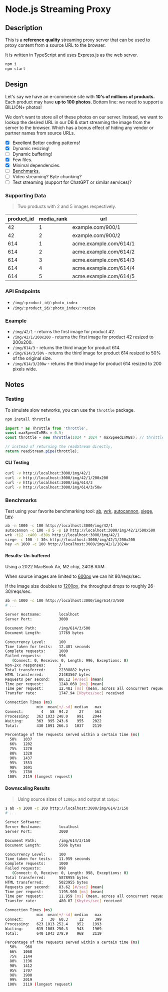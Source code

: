# Node.js Streaming Proxy

## Description

This is a **reference quality** streaming proxy server that can be used to proxy content from a source URL to the browser.

It is written in TypeScript and uses Express.js as the web server.

```sh
npm i
npm start
```

## Design

Let's say we have an e-commerce site with **10's of millions of products.** Each product may have **up to 100 photos.** Bottom line: we need to support a BILLION+ photos!

We don't want to store all of these photos on our server. Instead, we want to lookup the desired URL in our DB & start streaming the image from the server to the browser. Which has a bonus effect of hiding any vendor or partner names from source URLs.

- [x] ~~Excellent~~ Better coding patterns!
- [x] Dynamic resizing!
- [ ] Dynamic buffering!
- [x] Few files.
- [x] Minimal dependencies.
- [ ] [Benchmarks.](#benchmarks)
- [ ] Video streaming? Byte chunking?
- [ ] Text streaming (support for ChatGPT or similar services)?

### Supporting Data

> Two products with 2 and 5 images respectively.

| product_id | media_rank | url |
|------------|------------|-----|
| 42        | 1  | example.com/900/1 |
| 42        | 2  | example.com/900/2 |
| 614       | 1  | acme.example.com/614/1 |
| 614       | 2  | acme.example.com/614/2 |
| 614       | 3  | acme.example.com/614/3 |
| 614       | 4  | acme.example.com/614/4 |
| 614       | 5  | acme.example.com/614/5 |

### API Endpoints

- `/img/:product_id/:photo_index`
- `/img/:product_id/:photo_index/:resize`

### Example

- `/img/42/1` - returns the first image for product 42.
- `/img/42/1/200x200` - returns the first image for product 42 resized to 200x200.
- `/img/614/3` - returns the third image for product 614.
- `/img/614/3/50%` - returns the third image for product 614 resized to 50% of the original size.
- `/img/614/3/200w` - returns the third image for product 614 resized to 200 pixels wide.

## Notes

### Testing

To simulate slow networks, you can use the `throttle` package.

```sh
npm install throttle
```

```ts
import * as Throttle from 'throttle';
const maxSpeedInMBs = 0.5;
const throttle = new Throttle(1024 * 1024 * maxSpeedInMBs); // throttle to 0.5MB/sec

// instead of returning the readStream directly,
return readStream.pipe(throttle);
```

#### CLI Testing

```sh
curl -v http://localhost:3000/img/42/1
curl -v http://localhost:3000/img/42/1/200x200
curl -v http://localhost:3000/img/614/3
curl -v http://localhost:3000/img/614/3/50w
```

### Benchmarks

Test using your favorite benchmarking tool: [ab](https://httpd.apache.org/docs/2.4/programs/ab.html), [wrk](https://github.com/wg/wrk), [autocannon](https://github.com/mcollina/autocannon), [siege](https://www.joedog.org/siege-home/), [hey](https://github.com/rakyll/hey).

```sh
ab -n 1000 -c 100 http://localhost:3000/img/42/1
autocannon -c 100 -d 5 -p 10 http://localhost:3000/img/42/1/500x500
wrk -t12 -c400 -d30s http://localhost:3000/img/42/1
siege -c 100 -t 30s http://localhost:3000/img/42/1/200x200
hey -n 1000 -c 100 http://localhost:3000/img/42/1/1024w
```

#### Results: Un-buffered

Using a 2022 MacBook Air, M2 chip, 24GB RAM.

When source images are limited to [600px](https://picsum.photos/600) we can hit 80/reqs/sec.

If the image size doubles to [1200px](https://picsum.photos/1200), the throughput drops to roughly 26-30/reqs/sec.

```sh
ab -n 1000 -c 100 http://localhost:3000/img/614/3/500
# ...

Server Hostname:        localhost
Server Port:            3000

Document Path:          /img/614/3/500
Document Length:        17769 bytes

Concurrency Level:      100
Time taken for tests:   12.481 seconds
Complete requests:      1000
Failed requests:        996
   (Connect: 0, Receive: 0, Length: 996, Exceptions: 0)
Non-2xx responses:      3
Total transferred:      22338882 bytes
HTML transferred:       21483567 bytes
Requests per second:    80.12 [#/sec] (mean)
Time per request:       1248.060 [ms] (mean)
Time per request:       12.481 [ms] (mean, across all concurrent requests)
Transfer rate:          1747.94 [Kbytes/sec] received

Connection Times (ms)
              min  mean[+/-sd] median   max
Connect:        4   58  94.2     27     563
Processing:   363 1033 248.0    991    2044
Waiting:      363  995 243.6    955    2022
Total:        430 1091 266.3   1037    2119

Percentage of the requests served within a certain time (ms)
  50%   1037
  66%   1202
  75%   1270
  80%   1320
  90%   1437
  95%   1553
  98%   1691
  99%   1780
 100%   2119 (longest request)
 ```

#### Downscaling Results

> Using source sizes of `1200px` and output at `150px`:

```bash
❯ ab -n 1000 -c 100 http://localhost:3000/img/614/3/150
# ...

Server Software:        
Server Hostname:        localhost
Server Port:            3000

Document Path:          /img/614/3/150
Document Length:        5506 bytes

Concurrency Level:      100
Time taken for tests:   11.959 seconds
Complete requests:      1000
Failed requests:        998
   (Connect: 0, Receive: 0, Length: 998, Exceptions: 0)
Total transferred:      5878955 bytes
HTML transferred:       5023955 bytes
Requests per second:    83.62 [#/sec] (mean)
Time per request:       1195.900 [ms] (mean)
Time per request:       11.959 [ms] (mean, across all concurrent requests)
Transfer rate:          480.07 [Kbytes/sec] received

Connection Times (ms)
              min  mean[+/-sd] median   max
Connect:        3   30  60.3     12     399
Processing:   623 1013 252.4    952    1993
Waiting:      615 1003 250.3    943    1969
Total:        640 1043 278.9    968    2119

Percentage of the requests served within a certain time (ms)
  50%    968
  66%   1068
  75%   1144
  80%   1196
  90%   1412
  95%   1707
  98%   1900
  99%   2019
 100%   2119 (longest request)
 ```
